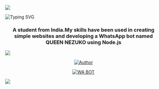 <a><img src='https://i.imgur.com/LyHic3i.gif'/></a>

![Typing SVG](https://readme-typing-svg.demolab.com?font=Ribeye&size=50&pause=1000&color=3F00FF&center=true&width=900&height=100&lines=ITZ%20ME;%20ITZ-ME%20GOD%20ZENITSU)
<h3 align="center">A student from India.My skills have been used in creating simple websites and developing a WhatsApp bot named QUEEN NEZUKO using Node.js</h3>

<a><img src='https://i.imgur.com/LyHic3i.gif'/></a>

<p align="center">
<a href="https://github.com/godzenitsu"><img title="Author" src="https://img.shields.io/badge/AUTHOR-GOD ZENITSU-black.svg?style=for-the-badge&logo=github"></a>

<p align="center">
<a href="https://github.com/godzenitsu/QUEEN-NEZUKO"><img title="WA BOT" src="https://img.shields.io/badge/QUEEN-NEZUKO-black.svg?style=for-the-badge&logo=github"></a>

<a><img src='https://i.imgur.com/fVrANat.jpeg'/></a>
